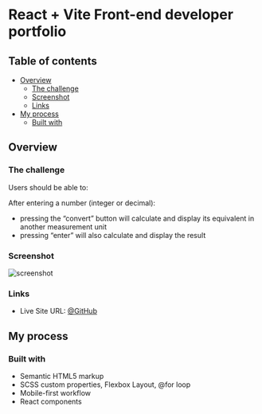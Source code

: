 # React + Vite Front-end developer portfolio

## Table of contents

- [Overview](#overview)
  - [The challenge](#the-challenge)
  - [Screenshot](#screenshot)
  - [Links](#links)
- [My process](#my-process)
  - [Built with](#built-with)

## Overview

### The challenge

Users should be able to:

After entering a number (integer or decimal):
- pressing the “convert” button will calculate and display its equivalent in another measurement unit
- pressing “enter” will also calculate and display the result

### Screenshot

![screenshot](screenshot.png)

### Links

- Live Site URL: [@GitHub](https://anastasiiahombalevska.github.io/frontend-developer-portfolio/)

## My process

### Built with

- Semantic HTML5 markup
- SCSS custom properties, Flexbox Layout, @for loop
- Mobile-first workflow
- React components

